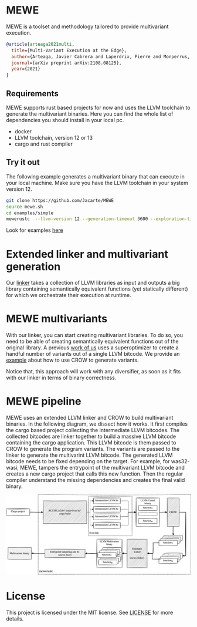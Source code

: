 # MEWE

MEWE is a toolset and methodology tailored to provide multivariant execution.


```bibtex
@article{arteaga2021multi,
  title={Multi-Variant Execution at the Edge},
  author={Arteaga, Javier Cabrera and Laperdrix, Pierre and Monperrus, Martin and Baudry, Benoit},
  journal={arXiv preprint arXiv:2108.08125},
  year={2021}
}
```

## Requirements

MEWE supports rust based projects for now and uses the LLVM toolchain to generate the multivariant binaries. Here you can find the whole list of dependencies you should install in your local pc.

- docker
- LLVM toolchain, version 12 or 13
- cargo and rust compiler

## Try it out

The following example generates a multivariant binary that can execute in your local machine. Make sure you have the LLVM toolchain in your system version 12.

```bash
git clone https://github.com/Jacarte/MEWE
source mewe.sh
cd examples/simple
mewerustc  --llvm-version 12 --generation-timeout 3600 --exploration-timeout 120
```

Look for examples [here](examples)

# Extended linker and multivariant generation

Our [linker](multivariant-mixer) takes a collection of LLVM libraries as input and outputs a big library containing semantically equivalent functions (yet statically different) for which we orchestrate their execution at runtime.

 
# MEWE multivariants

With our linker, you can start creating multivariant libraries. To do so, you need to be able of creating semantically equivalent functions out of the original library. A previous [work of us](https://github.com/KTH/slumps/tree/master/crow) uses a superoptimizer to create a handful number of variants out of a single LLVM bitcode. We provide an [example](examples/calling_crow) about how to use CROW to generate variants.

Notice that, this approach will work with any diversifier, as soon as it fits with our linker in terms of binary correctness. 

# MEWE pipeline

MEWE uses an extended LLVM linker and CROW to build multivariant binaries. In the following diagram, we dissect how it works. It first compiles the cargo based project collecting the intermediate LLVM bitcodes. The collected bitcodes are linker together to build a massive LLVM bitcode containing the cargo application. This LLVM bitcode is them passed to CROW to generate the program variants. The variants are passed to the linker to generate the multivarint LLVM bitcode.
The generated LLVM bitcode needs to be fixed depending on the target. For example, for was32-wasi, MEWE, tampers the entrypoint of the multivariant LLVM bitcode and creates a new cargo project that calls this new function. Then the regular compiler understand the missing dependencies and creates the final valid binary.

![diagram](docs/diagram3.png)

# License

This project is licensed under the MIT license. See [LICENSE](LICENSE.md) for more details.